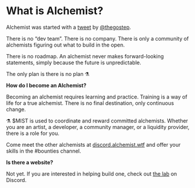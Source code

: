 # What is Alchemist?

Alchemist was started with a [tweet](https://twitter.com/thegostep/status/1358159173440184322?s=20) by [@thegostep](https://twitter.com/thegostep).

There is no “dev team”. There is no company. There is only a community of alchemists figuring out what to build in the open.

There is no roadmap. An alchemist never makes forward-looking statements, simply because the future is unpredictable.

The only plan is there is no plan ⚗️

**How do I become an Alchemist?**

Becoming an alchemist requires learning and practice. Training is a way of life for a true alchemist. There is no final destination, only continuous change.

⚗️ $MIST is used to coordinate and reward committed alchemists. Whether you are an artist, a developer, a community manager, or a liquidity provider, there is a role for you.

Come meet the other alchemists at [discord.alchemist.wtf](http://discord.alchemist.wtf) and offer your skills in the \#bounties channel.

**Is there a website?**

Not yet. If you are interested in helping build one, check out [the lab](https://discord.gg/UQB4MwG4c8) on Discord.


